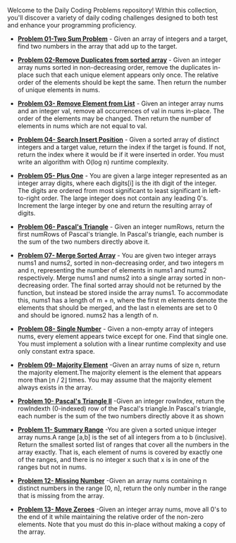 Welcome to the Daily Coding Problems repository! Within this collection, you'll discover a variety of daily coding challenges designed to both test and enhance your programming proficiency.
- [**Problem 01-Two Sum Problem**](https://github.com/Zunysha/LeetCode/tree/main/Problem-01) - Given an array of integers and a target, find two numbers in the array that add up to the target.
  
- [**Problem 02-Remove Duplicates from sorted array**](https://github.com/Zunysha/LeetCode/tree/main/Problem-02) - Given an integer array nums sorted in non-decreasing order, remove the duplicates in-place such that each unique element appears only once. The relative order of the elements should be kept the same. Then return the number of unique elements in nums.

- [**Problem 03- Remove Element from List**](https://github.com/Zunysha/LeetCode/tree/main/Problem-03) - Given an integer array nums and an integer val, remove all occurrences of val in nums in-place. The order of the elements may be changed. Then return the number of elements in nums which are not equal to val.

- [**Problem 04- Search Insert Position**](https://github.com/Zunysha/LeetCode/tree/main/Problem-04) - Given a sorted array of distinct integers and a target value, return the index if the target is found. If not, return the index where it would be if it were inserted in order.
You must write an algorithm with O(log n) runtime complexity.

- [**Problem 05- Plus One**](https://github.com/Zunysha/LeetCode/tree/main/Problem-05) - You are given a large integer represented as an integer array digits, where each digits[i] is the ith digit of the integer. The digits are ordered from most significant to least significant in left-to-right order. The large integer does not contain any leading 0's.
Increment the large integer by one and return the resulting array of digits.

- [**Problem 06- Pascal's Triangle**](https://github.com/Zunysha/LeetCode/tree/main/Problem-06) - Given an integer numRows, return the first numRows of Pascal's triangle.
In Pascal's triangle, each number is the sum of the two numbers directly above it.
 
 - [**Problem 07- Merge Sorted Array**](https://github.com/Zunysha/LeetCode/tree/main/Problem-07) - You are given two integer arrays nums1 and nums2, sorted in non-decreasing order, and two integers m and n, representing the number of elements in nums1 and nums2 respectively.
Merge nums1 and nums2 into a single array sorted in non-decreasing order.
The final sorted array should not be returned by the function, but instead be stored inside the array nums1. To accommodate this, nums1 has a length of m + n, where the first m elements denote the elements that should be merged, and the last n elements are set to 0 and should be ignored. nums2 has a length of n.

- [**Problem 08- Single Number**](https://github.com/Zunysha/LeetCode/tree/main/Problem-08) - Given a non-empty array of integers nums, every element appears twice except for one. Find that single one.
You must implement a solution with a linear runtime complexity and use only constant extra space.

- [**Problem 09- Majority Element**](https://github.com/Zunysha/LeetCode/tree/main/Problem-09) -Given an array nums of size n, return the majority element.The majority element is the element that appears more than ⌊n / 2⌋ times. You may assume that the majority element always exists in the array.

- [**Problem 10- Pascal's Triangle II**](https://github.com/Zunysha/LeetCode/tree/main/Problem-10) -Given an integer rowIndex, return the rowIndexth (0-indexed) row of the Pascal's triangle.In Pascal's triangle, each number is the sum of the two numbers directly above it as shown

- [**Problem 11- Summary Range**](https://github.com/Zunysha/LeetCode/tree/main/Problem-11) -You are given a sorted unique integer array nums.A range [a,b] is the set of all integers from a to b (inclusive). Return the smallest sorted list of ranges that cover all the numbers in the array exactly. That is, each element of nums is covered by exactly one of the ranges, and there is no integer x such that x is in one of the ranges but not in nums.

- [**Problem 12- Missing Number**](https://github.com/Zunysha/LeetCode/tree/main/Problem-12) -Given an array nums containing n distinct numbers in the range [0, n], return the only number in the range that is missing from the array.

- [**Problem 13- Move Zeroes**](https://github.com/Zunysha/LeetCode/tree/main/Problem-13) -Given an integer array nums, move all 0's to the end of it while maintaining the relative order of the non-zero elements.
Note that you must do this in-place without making a copy of the array.